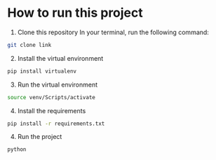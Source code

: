 # How to run this project

1. Clone this repository
In your terminal, run the following command:
```bash
git clone link
```
2. Install the virtual environment
```bash
pip install virtualenv
```
3. Run the virtual environment
```bash
source venv/Scripts/activate
```
4. Install the requirements
```bash
pip install -r requirements.txt
```
4. Run the project
```bash
python 
```